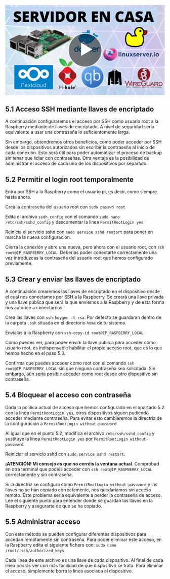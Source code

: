 <!--name:Servidor en casa - Parte 5: Acceso remoto mediante llaves de encriptado_-->
<!--pubdate:2020/10/04_-->
<!--moddate:2020/10/04_-->
<!--icon:raspberry_-->


[![Enlace al video de esta parte.](/static/files/images/guiaraspi_thumbnail.png)](https://www.youtube.com/watch?v=qapw2nI-xyE)

## 5.1 Acceso SSH mediante llaves de encriptado

A continuación configuraremos el acceso por SSH como usuario root a la Raspberry mediante de llaves de encriptado. A nivel de seguridad sería equivalente a usar una contraseña lo suficientemente larga. 

Sin embargo, obtendremos otros beneficios, como poder acceder por SSH desde los dispositivos autorizados sin escribir la contraseña al inicio de cada conexión. Esto será útil para poder automatizar el proceso de backup sin tener que lidiar con contraseñas. Otra ventaja es la posibilidad de administrar el acceso de cada uno de los dispositivos por separado. 


## 5.2 Permitir el login root temporalmente

Entra por SSH a la Raspberry como el usuario pi, es decir, como siempre hasta ahora. 

Crea la contraseña del usuario root con `sudo passwd root`

Edita el archivo `ssdh_config` con el comando `sudo nano /etc/ssh/sshd_config` y descomentar la linea `PermitRootLogin yes`

Reinicia el servicio sshd con `sudo service sshd restart` para poner en marcha la nueva configuración.

Cierra la conexión y abre una nueva, pero ahora con el usuario root, con `ssh root@IP_RASPBERRY_LOCAL`. Deberias poder conectarte correctamente una vez introduzcas la contraseña del usuario root que hemos configurado previamente. 

## 5.3 Crear y enviar las llaves de encriptado 

A continuación crearemos las llaves de encriptado en el dispositivo desde el cual nos conectamos por SSH a la Raspberry. Se creará una llave privada y una llave pública que será la que enviemos a la Raspberry y de esta forma nos autorice a conectarnos. 

Crea las llaves con `ssh-keygen -t rsa`. Por defecto se guardaran dentro de la carpeta `.ssh` situada en el directorio `home` de tu sistema. 

Envíalas a la Raspberry con `ssh-copy-id root@IP_RASPBERRY_LOCAL`

Como puedes ver, para poder enviar la llave pública para acceder como usuario root, es indispensable habilitar el propio acceso root, que es lo que hemos hecho en el paso 5.3.

Confirma que puedes acceder como root con el comando `ssh root@IP_RASPBERRY_LOCAL` sin que ninguna contraseña sea solicitada. Sin embargo, aún sería posible acceder como root desde otro dispositivo sin contraseña. 

## 5.4 Bloquear el acceso con contraseña

Dada la política actual de acceso que hemos configurado en el apartado 5.2 con la línea `PermitRootLogin yes`, otros dispositivos siguen pudiendo acceder mediante contraseña. Para evitar esto cambiaremos la directriz de la configuración a `PermitRootLogin without-password`. 

Al igual que en el punto 5.2, modifica el archivo `/etc/ssh/sshd_config` y sustituye la línea `PermitRootLogin yes` por `PermitRootLogin without-password`. 

Reiniciar el servicio sshd con `sudo service sshd restart`. 

**¡ATENCIÓN! Mi consejo es que no cerréis la ventana actual**. Comprobad en otra terminal que podéis acceder con `ssh root@IP_RASPBERRY_LOCAL` correctamente y sin contraseña. 

Si la directriz se configura como `PermitRootLogin without-password` y las llaves no se han copiado correctamente, nos quedaríamos sin acceso remoto. Este problema sería equivalente a perder la contraseña de acceso. Lee el siguiente punto para entender donde se guardan las llaves en la Raspberry y asegurarte de que se ha copiado. 

## 5.5 Administrar acceso

Con este método se pueden configurar diferentes dispositivos para accedan remótamente sin contraseña. Para poder eliminar este acceso, en la Raspberry edita el siguiente fichero con: `sudo nano /root/.ssh/authorized_keys`

Cada línea de este archivo es una llave de cada dispositivo. Al final de cada línea podrás ver con más fácilidad de que dispositivo se trata. Para eliminar el acceso, simplemente borra la línea asociada al dispositivo.